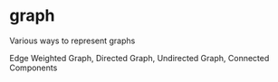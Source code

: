 # graph
Various ways to represent graphs

Edge Weighted Graph, Directed Graph, Undirected Graph, Connected Components

